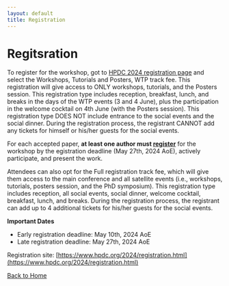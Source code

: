 ```yaml
---
layout: default
title: Registration
---
```


# Regitsration

To register for the workshop, got to [HPDC 2024 registration page](https://www.hpdc.org/2024/registration.html) and select the Workshops, Tutorials and Posters, WTP track fee. This registration will give access to ONLY workshops, tutorials, and the Posters session. This registration type includes reception, breakfast, lunch, and breaks in the days of the WTP events (3 and 4 June), plus the participation in the welcome cocktail on 4th June (with the Posters session). This registration type DOES NOT include entrance to the social events and the social dinner. During the registration process, the registrant CANNOT add any tickets for himself or his/her guests for the social events.

For each accepted paper, **at least one author must [register](https://www.hpdc.org/2024/registration.html)** for the workshop by the egistration deadline (May 27th, 2024 AoE), actively participate, and present the work.

Attendees can also opt for the Full registration track fee, which will give them access to the main conference and all satellite events (i.e., workshops, tutorials, posters session, and the PhD symposium). This registration type includes reception, all social events, social dinner, welcome cocktail, breakfast, lunch, and breaks. During the registration process, the registrant can add up to 4 additional tickets for his/her guests for the social events.

**Important Dates**
*	Early registration deadline: May 10th, 2024 AoE
*	Late registration deadline: May 27th, 2024 AoE

Registration site: [https://www.hpdc.org/2024/registration.html](https://www.hpdc.org/2024/registration.html)


[Back to Home](./)
